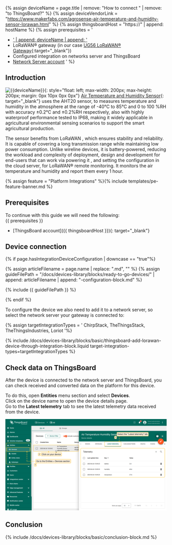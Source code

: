 
{% assign deviceName = page.title | remove: "How to connect " | remove: "to ThingsBoard?" %}
{% assign deviceVendorLink = "https://www.makerfabs.com/agrosense-air-temperature-and-humidity-sensor-lorawan.html" %}
{% assign thingsboardHost = "https://" | append: hostName %}
{% assign prerequisites = '
- <a href="' | append: deviceVendorLink | append: '" target="_blank">' | append: deviceName | append: '</a>
- LoRaWAN® gateway (in our case [UG56 LoRaWAN® Gateway](/docs/pe/devices-library/ug56-lorawan-gateway/){:target="_blank"})
- Configured integration on networks server and ThingsBoard
- [Network Server account](#device-connection)
'
 %}

## Introduction

![{{deviceName}}](/images/devices-library/{{page.deviceImageFileName}}){: style="float: left; max-width: 200px; max-height: 200px; margin: 0px 10px 0px 0px"}
[Air Temperature and Humidity Sensor]({{deviceVendorLink}}){: target="_blank"} uses the AHT20 sensor, to measures temperature and humidity in the atmosphere at the range of -40℃ to 85℃ and 0 to 100 %RH with accuracy ±0.2℃ and ±0.2%RH respectively, also with highly waterproof performance tested to IP68, making it widely applicable in agricultural environmental sensing scenarios to support the smart agricultural production.

The sensor benefits from LoRaWAN , which ensures stability and reliability. It is capable of covering a long transmission range while maintaining low power consumption. Unlike wireline devices, it is battery-powered, reducing the workload and complexity of deployment, design and development for end-users that can work via powering it , and setting the configuration in the cloud server, for LoRaWAN® remote monitoring.  It monitors the air temperature and humidity and report them every 1 hour.  

{% assign feature = "Platform Integrations" %}{% include templates/pe-feature-banner.md %}
<br>

## Prerequisites

To continue with this guide we will need the following:  
{{ prerequisites }}
- [ThingsBoard account]({{ thingsboardHost }}){: target="_blank"}


## Device connection

{% if page.hasIntegrationDeviceConfiguration | downcase == "true"%}

{% assign articleFilename = page.name |  replace: ".md", "" %}
{% assign guideFilePath = "/docs/devices-library/blocks/ready-to-go-devices/" | append: articleFilename | append: "-configuration-block.md" %}

{% include {{ guideFilePath }} %}

{% endif %}

To configure the device we also need to add it to a network server, so select the network server your gateway is connected to:  

{% assign targetIntegrationTypes = '
ChirpStack,
TheThingsStack,
TheThingsIndustries, 
Loriot
'%}

{% include /docs/devices-library/blocks/basic/thingsboard-add-lorawan-device-through-integration-block.liquid target-integration-types=targetIntegrationTypes %}


## Check data on ThingsBoard

After the device is connected to the network server and ThingsBoard, you can check received and converted data on the platform for this device.  

To do this, open **Entities** menu section and select **Devices**.  
Click on the device name to open the device details page.  
Go to the **Latest telemetry** tab to see the latest telemetry data received from the device.  

![LoRaWAN device data](/images/devices-library/lorawan-aths-data.png)


## Conclusion

{% include /docs/devices-library/blocks/basic/conclusion-block.md %}
